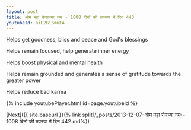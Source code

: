 ```yaml
---
layout: post
title: ओम महा केसाच्या नमः - 1008 दिनों की तपस्या में दिन 443
youtubeId: aiE2GiSmuEA
---
```

 
 
Helps get goodness, bliss and peace and God's blessings
 
Helps remain focused, help generate inner energy 
 
Helps boost physical and mental health 
 
Helps remain grounded and generates a sense of gratitude towards the greater power 
 
Helps reduce bad karma
 
 
 
 


{% include youtubePlayer.html id=page.youtubeId %}
 
[Next]({{ site.baseurl }}{% link  split1/_posts/2013-12-07-ओम महा रोमच्या नमः - 1008 दिनों की तपस्या में दिन 442.md%})
 
